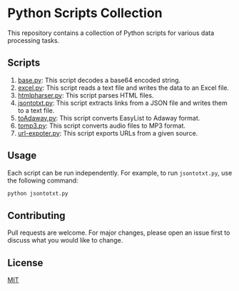 # Python Scripts Collection

This repository contains a collection of Python scripts for various data processing tasks.

## Scripts

1. [base.py](base.py): This script decodes a base64 encoded string.
2. [excel.py](excel.py): This script reads a text file and writes the data to an Excel file.
3. [htmlpharser.py](htmlpharser.py): This script parses HTML files.
4. [jsontotxt.py](jsontotxt.py): This script extracts links from a JSON file and writes them to a text file.
5. [toAdaway.py](toAdaway.py): This script converts EasyList to Adaway format.
6. [tomp3.py](tomp3.py): This script converts audio files to MP3 format.
7. [url-expoter.py](url-expoter.py): This script exports URLs from a given source.

## Usage

Each script can be run independently. For example, to run `jsontotxt.py`, use the following command:

```sh
python jsontotxt.py
```

## Contributing

Pull requests are welcome. For major changes, please open an issue first to discuss what you would like to change.

## License

[MIT](LICENSE)